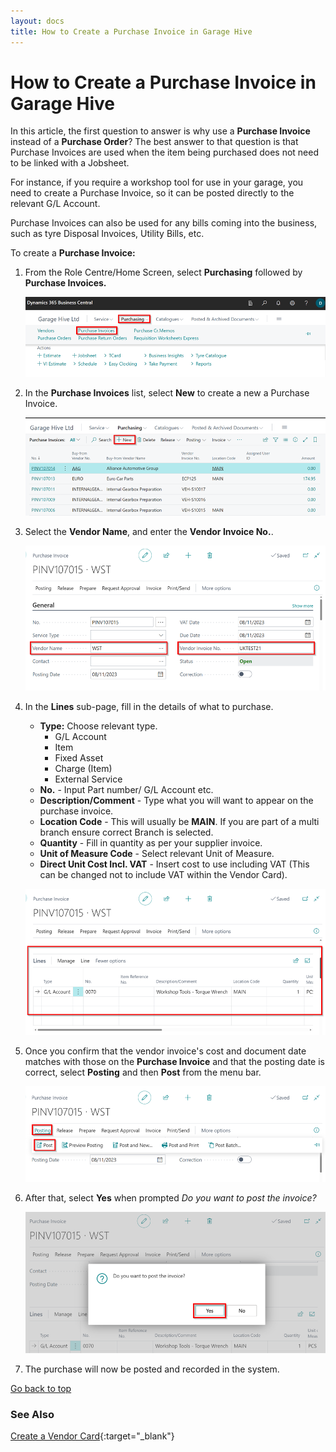 ```yaml
---
layout: docs
title: How to Create a Purchase Invoice in Garage Hive
---
```


<a name="top"></a>

# How to Create a Purchase Invoice in Garage Hive
In this article, the first question to answer is why use a **Purchase Invoice** instead of a **Purchase Order**? The best answer to that question is that Purchase Invoices are used when the item being purchased does not need to be linked with a Jobsheet. 

For instance, if you require a workshop tool for use in your garage, you need to create a Purchase Invoice, so it can be posted directly to the relevant G/L Account. 

Purchase Invoices can also be used for any bills coming into the business, such as tyre Disposal Invoices, Utility Bills, etc.

To create a **Purchase Invoice:**
1. From the Role Centre/Home Screen, select **Purchasing** followed by **Purchase Invoices.**   

   ![](media/garagehive-create-a-purchase-invoice1.png)

2. In the **Purchase Invoices** list, select **New** to create a new a Purchase Invoice.

   ![](media/garagehive-create-a-purchase-invoice2.png)

3. Select the **Vendor Name**, and enter the **Vendor Invoice No.**.

   ![](media/garagehive-create-a-purchase-invoice3.png)

4. In the **Lines** sub-page, fill in the details of what to purchase. 
   - **Type:** Choose relevant type.
     - G/L Account
     - Item
     - Fixed Asset
     - Charge (Item)
     - External Service 
   - **No.** - Input Part number/ G/L Account etc.
   - **Description/Comment** - Type what you will want to appear on the purchase invoice.
   - **Location Code** - This will usually be **MAIN**. If you are part of a multi branch ensure correct Branch is selected.
   - **Quantity** - Fill in quantity as per your supplier invoice.
   - **Unit of Measure Code** - Select relevant Unit of Measure.
   - **Direct Unit Cost Incl. VAT** - Insert cost to use including VAT (This can be changed not to include VAT within the Vendor Card). 

   ![](media/garagehive-create-a-purchase-invoice4.png)

5. Once you confirm that the vendor invoice's cost and document date matches with those on the **Purchase Invoice** and that the posting date is correct, select **Posting** and then **Post** from the menu bar.

   ![](media/garagehive-create-a-purchase-invoice5.png)

6. After that, select **Yes** when prompted *Do you want to post the invoice?* 

   ![](media/garagehive-create-a-purchase-invoice6.png)

7. The purchase will now be posted and recorded in the system.  


[Go back to top](#top)

### See Also 

[Create a Vendor Card](/docs/garagehive-create-a-vendor-card.html "Create a Vendor Card"){:target="_blank"} 
